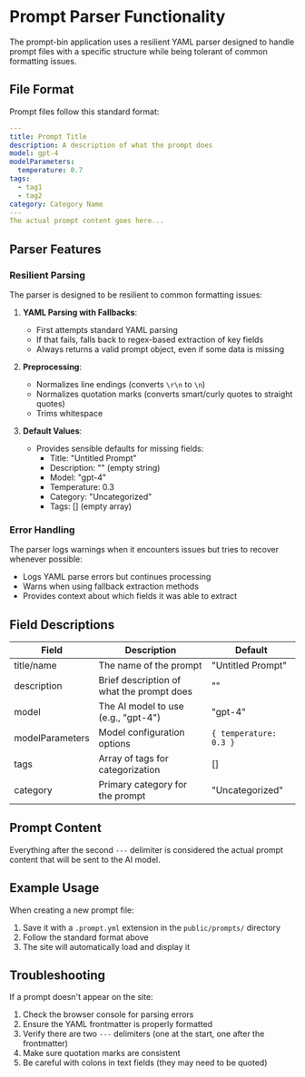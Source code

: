# Prompt Parser Functionality

The prompt-bin application uses a resilient YAML parser designed to handle prompt files with a specific structure while being tolerant of common formatting issues.

## File Format

Prompt files follow this standard format:

```yaml
---
title: Prompt Title
description: A description of what the prompt does
model: gpt-4
modelParameters:
  temperature: 0.7
tags:
  - tag1
  - tag2
category: Category Name
---
The actual prompt content goes here...
```

## Parser Features

### Resilient Parsing

The parser is designed to be resilient to common formatting issues:

1. **YAML Parsing with Fallbacks**:
   - First attempts standard YAML parsing
   - If that fails, falls back to regex-based extraction of key fields
   - Always returns a valid prompt object, even if some data is missing

2. **Preprocessing**:
   - Normalizes line endings (converts `\r\n` to `\n`)
   - Normalizes quotation marks (converts smart/curly quotes to straight quotes)
   - Trims whitespace

3. **Default Values**:
   - Provides sensible defaults for missing fields:
     - Title: "Untitled Prompt"
     - Description: "" (empty string)
     - Model: "gpt-4"
     - Temperature: 0.3
     - Category: "Uncategorized"
     - Tags: [] (empty array)

### Error Handling

The parser logs warnings when it encounters issues but tries to recover whenever possible:

- Logs YAML parse errors but continues processing
- Warns when using fallback extraction methods
- Provides context about which fields it was able to extract

## Field Descriptions

| Field | Description | Default |
|-------|-------------|---------|
| title/name | The name of the prompt | "Untitled Prompt" |
| description | Brief description of what the prompt does | "" |
| model | The AI model to use (e.g., "gpt-4") | "gpt-4" |
| modelParameters | Model configuration options | `{ temperature: 0.3 }` |
| tags | Array of tags for categorization | [] |
| category | Primary category for the prompt | "Uncategorized" |

## Prompt Content

Everything after the second `---` delimiter is considered the actual prompt content that will be sent to the AI model.

## Example Usage

When creating a new prompt file:

1. Save it with a `.prompt.yml` extension in the `public/prompts/` directory
2. Follow the standard format above
3. The site will automatically load and display it

## Troubleshooting

If a prompt doesn't appear on the site:

1. Check the browser console for parsing errors
2. Ensure the YAML frontmatter is properly formatted
3. Verify there are two `---` delimiters (one at the start, one after the frontmatter)
4. Make sure quotation marks are consistent
5. Be careful with colons in text fields (they may need to be quoted) 
